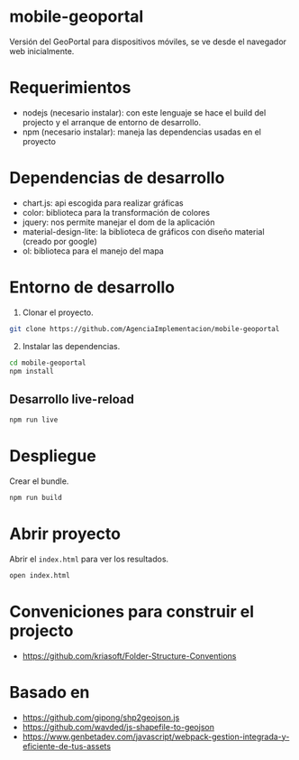 # mobile-geoportal
Versión del GeoPortal para dispositivos móviles, se ve desde el navegador web inicialmente.

# Requerimientos

- nodejs (necesario instalar): con este lenguaje se hace el build del projecto
y el arranque de entorno de desarrollo.
- npm (necesario instalar): maneja las dependencias usadas en el proyecto

# Dependencias de desarrollo

- chart.js: api escogida para realizar gráficas
- color: biblioteca para la transformación de colores
- jquery: nos permite manejar el dom de la aplicación
- material-design-lite: la biblioteca de gráficos con diseño material (creado por google)
- ol: biblioteca para el manejo del mapa

# Entorno de desarrollo
1) Clonar el proyecto.

```bash
git clone https://github.com/AgenciaImplementacion/mobile-geoportal
```

2) Instalar las dependencias.

```bash
cd mobile-geoportal
npm install
```
## Desarrollo live-reload

```bash
npm run live
```

# Despliegue
Crear el bundle.

```bash
npm run build
```
# Abrir proyecto
Abrir el `index.html` para ver los resultados.

```bash
open index.html
```

# Conveniciones para construir el projecto
 - https://github.com/kriasoft/Folder-Structure-Conventions

# Basado en
 - https://github.com/gipong/shp2geojson.js
 - https://github.com/wavded/js-shapefile-to-geojson
 - https://www.genbetadev.com/javascript/webpack-gestion-integrada-y-eficiente-de-tus-assets
